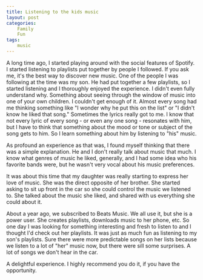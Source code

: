 ```yaml
---
title: Listening to the kids music
layout: post
categories:
    Family
    Fun
tags:
    music
---
```

A long time ago, I started playing around with the social features of Spotify. I started listening to playlists put together by people I followed. If you ask me, it's the best way to discover new music. One of the people I was following at the time was my son. He had put together a few playlists, so I started listening and I thoroughly enjoyed the experience. I didn't even fully understand why. Something about seeing through the window of music into one of your own children. I couldn't get enough of it. Almost every song had me thinking something like "I wonder why he put this on the list" or "I didn't know he liked that song." Sometimes the lyrics really got to me. I know that not every lyric of every song - or even any one song - resonates with him, but I have to think that something about the mood or tone or subject of the song gets to him. So I learn something about him by listening to "his" music.

As profound an experience as that was, I found myself thinking that there was a simple explanation. He and I don't really talk about music that much. I know what genres of music he liked, generally, and I had some idea who his favorite bands were, but he wasn't very vocal about his music preferences.

It was about this time that my daughter was really starting to express her love of music. She was the direct opposite of her brother. She started asking to sit up front in the car so she could control the music we listened to. She talked about the music she liked, and shared with us everything she could about it.

About a year ago, we subscribed to Beats Music. We all use it, but she is a power user. She creates playlists, downloads music to her phone, etc. So one day I was looking for something interesting and fresh to listen to and I thought I'd check out her playlists. It was just as much fun as listening to my son's playlists. Sure there were more predictable songs on her lists because we listen to a lot of "her" music now, but there were sill some surprises. A lot of songs we don't hear in the car.

A delightful experience. I highly recommend you do it, if you have the opportunity.

